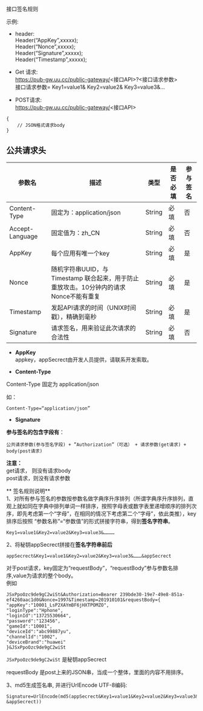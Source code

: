 接口签名规则

示例:

- header:  
  Header(“AppKey”,xxxxx);  
  Header(“Nonce”,xxxxx);  
  Header(“Signature”,xxxxx);  
  Header(“Timestamp”,xxxxx);

- Get 请求:  
  https://pub-gw.uu.cc/public-gateway/<接口API>?<接口请求参数>  
  接口请求参数= Key1=value1& Key2=value2& Key3=value3&…

- POST请求:  
  https://pub-gw.uu.cc/public-gateway/<接口API>

```
{
    // JSON格式请求body
}
```

## 公共请求头

| 参数名             | 描述                                                    | 类型     | 是否必填 | 参与签名 |
| --------------- | ----------------------------------------------------- | ------ | ---- | ---- |
| Content-Type    | 固定为：application/json                                  | String | 必填   | 否    |
| Accept-Language | 固定值为：zh_CN                                            | String | 必填   | 否    |
| AppKey          | 每个应用有唯一个key                                           | String | 必填   | 是    |
| Nonce           | 随机字符串UUID，与Timestamp 联合起来，用于防止重放攻击。10分钟内的请求Nonce不能有重复 | String | 必填   | 是    |
| Timestamp       | 发起API请求的时间（UNIX时间戳），精确到毫秒                             | String | 必填   | 是    |
| Signature       | 请求签名，用来验证此次请求的合法性                                     | String | 必填   | 否    |

- **AppKey**  
  appkey，appSecrect由开发人员提供，请联系开发索取。

- **Content-Type**

Content-Type 固定为 application/json

如：

```
Content-Type=“application/json”
```

- **Signature**

**参与签名的包含字段有**：

```
公共请求参数(参与签名字段) + ”Authorization”（可选） + 请求参数(get请求) + body(post请求)
```

**注意：**  
get请求， 则没有请求body  
post请求，则没有请求参数

** 签名规则说明**  
1、对所有参与签名的参数按参数名做字典序升序排列（所谓字典序升序排列，直观上就如同在字典中排列单词一样排序，按照字母表或数字表里递增顺序的排列次序，即先考虑第一个“字母”，在相同的情况下考虑第二个“字母”，依此类推），key排序后按照 “参数名称”=“参数值”的形式拼接字符串，得到**签名字符串**。

```
Key1=value1&Key2=value2&Key3=value3&…………
```

2、将秘钥appSecrect拼接在**签名字符串前后**

```
appSecrect&Key1=value1&Key2=value2&Key3=value3&………&appSecrect
```

对于post请求，key固定为“requestBody”，“requestBody”参与参数名排序,value为请求的整个body。  
例如

```
JSxPpoOzc9de9gC2wiSt&Authorization=Bearer 239bde30-19e7-49e8-851a-ef4260aac1d0&Nonce=1997&Timestamp=201910101&requestBody={
"appKey":"10001_LsP2XAYmBF6jHXTPOMZO",
"loginType":"Hphone",
"loginId":"13725530664",
"password":"123456",
"gameId":"10001",
"deviceId":"abc99887yu",
"channelId":"1002",
"deviceBrand":"huawei"
}&JSxPpoOzc9de9gC2wiSt
```

`JSxPpoOzc9de9gC2wiSt` 是秘钥appSecrect

requestBody 是post上来的JSON串，当成一个整体，里面的内容不用排序。

3、md5生成签名串, 并进行UrlEncode UTF-8编码:

```
Signature=UrlEncode(md5(appSecrect&Key1=value1&Key2=value2&Key3=value3&………&appSecrect))
```
